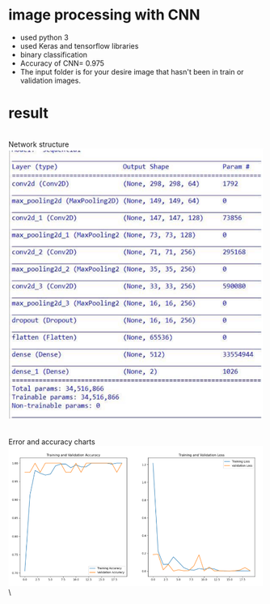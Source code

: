 # image processing with CNN
 - used python 3
 - used Keras and tensorflow libraries
 - binary classification
 - Accuracy of CNN= 0.975
 - The input folder is for your desire image that hasn't been in train or validation images.
# result
\
Network structure\
![Network structure](https://raw.githubusercontent.com/parsa-k/image-processing-with-CNN/main/result/Network%20structure.PNG)\
\
\
Error and accuracy charts\
![Error and accuracy charts](https://raw.githubusercontent.com/parsa-k/image-processing-with-CNN/main/result/Error%20and%20accuracy%20charts.PNG)\

